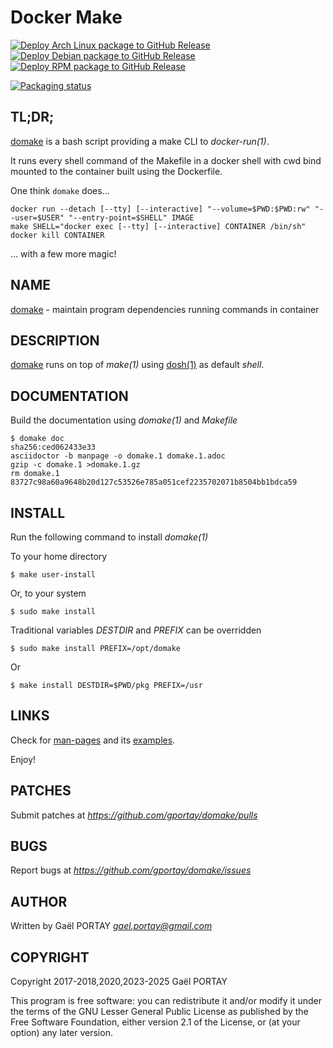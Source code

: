 # Docker Make

[![Deploy Arch Linux package to GitHub Release](https://github.com/gportay/domake/actions/workflows/pkg-package.yml/badge.svg)](https://github.com/gportay/domake/actions/workflows/pkg-package.yml)
[![Deploy Debian package to GitHub Release](https://github.com/gportay/domake/actions/workflows/deb-package.yml/badge.svg)](https://github.com/gportay/domake/actions/workflows/deb-package.yml)
[![Deploy RPM package to GitHub Release](https://github.com/gportay/domake/actions/workflows/rpm-package.yml/badge.svg)](https://github.com/gportay/domake/actions/workflows/rpm-package.yml)

[![Packaging status](https://repology.org/badge/vertical-allrepos/domake.svg)](https://repology.org/project/domake/versions)

## TL;DR;

[domake][domake(1)] is a bash script providing a make CLI to *docker-run(1)*.

It runs every shell command of the Makefile in a docker shell with cwd bind
mounted to the container built using the Dockerfile.

One think `domake` does...

	docker run --detach [--tty] [--interactive] "--volume=$PWD:$PWD:rw" "--user=$USER" "--entry-point=$SHELL" IMAGE
	make SHELL="docker exec [--tty] [--interactive] CONTAINER /bin/sh"
	docker kill CONTAINER

... with a few more magic!

## NAME

[domake](domake.1.adoc) - maintain program dependencies running commands in
container

## DESCRIPTION

[domake](domake) runs on top of *make(1)* using [dosh(1)] as default _shell_.

## DOCUMENTATION

Build the documentation using *domake(1)* and _Makefile_

	$ domake doc
	sha256:ced062433e33
	asciidoctor -b manpage -o domake.1 domake.1.adoc
	gzip -c domake.1 >domake.1.gz
	rm domake.1
	83727c98a60a9648b20d127c53526e785a051cef2235702071b8504bb1bdca59

## INSTALL

Run the following command to install *domake(1)*

To your home directory

	$ make user-install

Or, to your system

	$ sudo make install

Traditional variables *DESTDIR* and *PREFIX* can be overridden

	$ sudo make install PREFIX=/opt/domake

Or

	$ make install DESTDIR=$PWD/pkg PREFIX=/usr

## LINKS

Check for [man-pages][domake(1)] and its [examples].

Enjoy!

## PATCHES

Submit patches at *https://github.com/gportay/domake/pulls*

## BUGS

Report bugs at *https://github.com/gportay/domake/issues*

## AUTHOR

Written by Gaël PORTAY *gael.portay@gmail.com*

## COPYRIGHT

Copyright 2017-2018,2020,2023-2025 Gaël PORTAY

This program is free software: you can redistribute it and/or modify it under
the terms of the GNU Lesser General Public License as published by the Free
Software Foundation, either version 2.1 of the License, or (at your option) any
later version.

[domake(1)]: domake.1.adoc
[dosh(1)]: https://www.github.com/gportay/dosh/blob/master/dosh.1.adoc
[examples]: domake.1.adoc#examples
